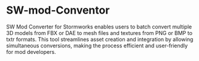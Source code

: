 # SW-mod-Conventor
SW Mod Converter for Stormworks enables users to batch convert multiple 3D models from FBX or DAE to mesh files and textures from PNG or BMP to txtr formats. This tool streamlines asset creation and integration by allowing simultaneous conversions, making the process efficient and user-friendly for mod developers.
